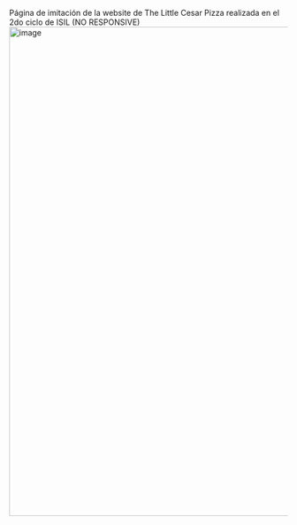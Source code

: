 Página de imitación de la website de The Little Cesar Pizza realizada en el 2do ciclo de ISIL (NO RESPONSIVE)
<img width="1887" height="884" alt="image" src="https://github.com/user-attachments/assets/a3fff3f7-a85f-4617-bf1d-82ce284b56b3" />
